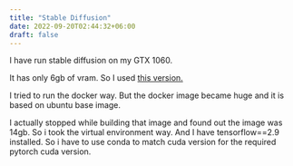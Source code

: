 ```yaml
---
title: "Stable Diffusion"
date: 2022-09-20T02:44:32+06:00
draft: false
---
```


I have run stable diffusion on my GTX 1060.

It has only 6gb of vram. So I used [this version.](https://github.com/basujindal/stable-diffusion)

I tried to run the docker way. But the docker image became huge and it is based on ubuntu base image.

I actually stopped while building that image and found out the image was 14gb. So i took the virtual environment way. And I have tensorflow==2.9 installed. So i have to use conda to match cuda version for the required pytorch cuda version.